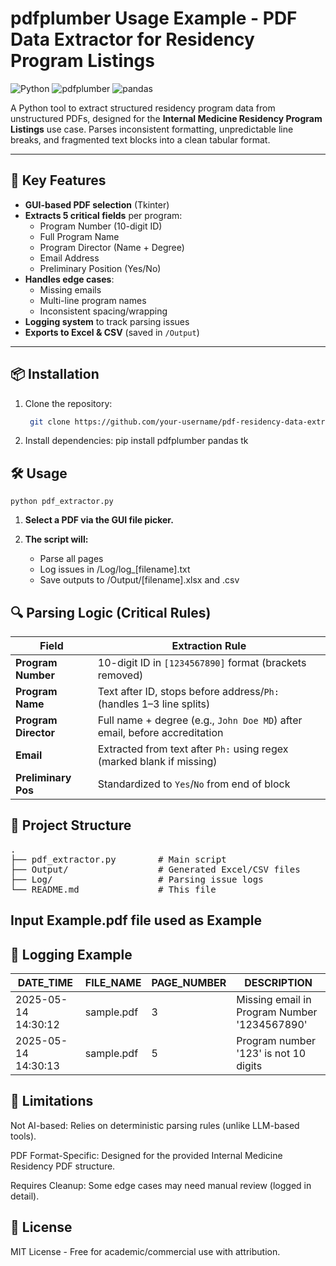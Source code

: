 # pdfplumber Usage Example - PDF Data Extractor for Residency Program Listings

![Python](https://img.shields.io/badge/Python-3.8%2B-blue)
![pdfplumber](https://img.shields.io/badge/pdfplumber-0.10.0-orange)
![pandas](https://img.shields.io/badge/pandas-2.0.0-red)

A Python tool to extract structured residency program data from unstructured PDFs, designed for the **Internal Medicine Residency Program Listings** use case. Parses inconsistent formatting, unpredictable line breaks, and fragmented text blocks into a clean tabular format.

---

## 🎯 Key Features
- **GUI-based PDF selection** (Tkinter)  
- **Extracts 5 critical fields** per program:
  - Program Number (10-digit ID)
  - Full Program Name
  - Program Director (Name + Degree)
  - Email Address
  - Preliminary Position (Yes/No)
- **Handles edge cases**:
  - Missing emails
  - Multi-line program names
  - Inconsistent spacing/wrapping
- **Logging system** to track parsing issues
- **Exports to Excel & CSV** (saved in `/Output`)

---

## 📦 Installation
1. Clone the repository:
   ```bash
    git clone https://github.com/your-username/pdf-residency-data-extractor.git

2. Install dependencies:
   pip install pdfplumber pandas tk

## 🛠️ Usage
    python pdf_extractor.py

1. **Select a PDF via the GUI file picker.**

2. **The script will:**
   - Parse all pages
   - Log issues in /Log/log_[filename].txt
   - Save outputs to /Output/[filename].xlsx and .csv

## 🔍 Parsing Logic (Critical Rules)
| Field               | Extraction Rule                                                                 |
|---------------------|---------------------------------------------------------------------------------|
| **Program Number**  | 10-digit ID in `[1234567890]` format (brackets removed)                         |
| **Program Name**    | Text after ID, stops before address/`Ph:` (handles 1–3 line splits)             |
| **Program Director**| Full name + degree (e.g., `John Doe MD`) after email, before accreditation      |
| **Email**           | Extracted from text after `Ph:` using regex (marked blank if missing)           |
| **Preliminary Pos** | Standardized to `Yes`/`No` from end of block                                   |

## 📂 Project Structure
<pre>
.
├── pdf_extractor.py        # Main script
├── Output/                 # Generated Excel/CSV files
├── Log/                    # Parsing issue logs
└── README.md               # This file
</pre>

## Input Example.pdf file used as Example


## 📜 Logging Example
| DATE_TIME          | FILE_NAME  | PAGE_NUMBER | DESCRIPTION                              |
|--------------------|------------|-------------|------------------------------------------|
| 2025-05-14 14:30:12 | sample.pdf | 3           | Missing email in Program Number '1234567890' |
| 2025-05-14 14:30:13 | sample.pdf | 5           | Program number '123' is not 10 digits    |

## 🚨 Limitations
Not AI-based: Relies on deterministic parsing rules (unlike LLM-based tools).

PDF Format-Specific: Designed for the provided Internal Medicine Residency PDF structure.

Requires Cleanup: Some edge cases may need manual review (logged in detail).

## 📄 License
MIT License - Free for academic/commercial use with attribution.

